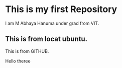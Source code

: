# This is my first Repository

I am M Abhaya Hanuma under grad from VIT.

This is from locat ubuntu.
----------------------------------------
This is from GITHUB.


Hello theree
